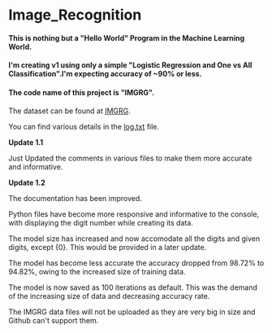 # Image_Recognition
#### This is nothing but a "Hello World" Program in the Machine Learning World.
#### I'm creating v1 using only a simple "Logistic Regression and One vs All Classification".I'm expecting accuracy of ~90% or less.
#### The code name of this project is "IMGRG".

The dataset can be found at [IMGRG](https://goo.gl/CVSDgx).

You can find various details in the [log.txt](Image_Recognition_v1/log.txt) file.

**Update 1.1**

Just Updated the comments in various files to make them more accurate and informative.

**Update 1.2**

The documentation has been improved.

Python files have become more responsive and informative to the console, with displaying the digit number while creating its data.

The model size has increased and now accomodate all the digits and given digits, except {0}. This would be provided in a later update.

The model has become less accurate the accuracy dropped from 98.72% to 94.82%, owing to the increased size of training data.

The model is now saved as 100 iterations as default. This was the demand of the increasing size of data and decreasing accuracy rate.


The IMGRG data files will not be uploaded as they are very big in size and Github can't support them.
